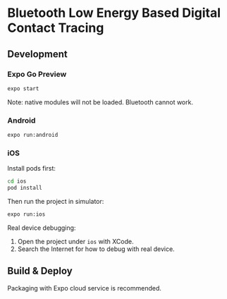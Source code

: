 # Bluetooth Low Energy Based Digital Contact Tracing

## Development

### Expo Go Preview
```bash
expo start
```
Note: native modules will not be loaded. Bluetooth cannot work.

### Android
```bash
expo run:android
```

### iOS
Install pods first:
```bash
cd ios
pod install
```

Then run the project in simulator:
```bash
expo run:ios
```

Real device debugging:
1. Open the project under `ios` with XCode.
2. Search the Internet for how to debug with real device.

## Build & Deploy

Packaging with Expo cloud service is recommended.
